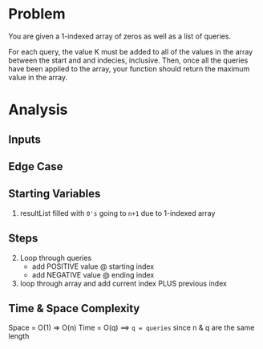 # Problem

You are given a 1-indexed array of zeros as well as a list of queries.

For each query, the value K must be added to all of the values in the array between the start and and indecies, inclusive. Then, once all the queries have been applied to the array, your function should return the maximum value in the array. 

# Analysis

## Inputs

## Edge Case

## Starting Variables
1. resultList filled with `0's` going to `n+1` due to 1-indexed array

## Steps
2. Loop through queries
    - add POSITIVE value @ starting index
    - add NEGATIVE value @ ending index
3. loop through array and add current index PLUS previous index 

## Time & Space Complexity
Space = O(1) => O(n)
Time = O(q) ==> `q = queries` since n & q are the same length 